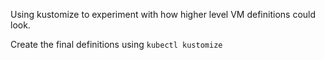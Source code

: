 Using kustomize to experiment with how higher level VM definitions could look.

Create the final definitions using `kubectl kustomize`
